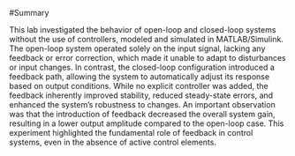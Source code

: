 #Summary

This lab investigated the behavior of open-loop and closed-loop systems without the use of controllers, modeled and simulated in MATLAB/Simulink. The open-loop system operated solely on the input signal, lacking any feedback or error correction, which made it unable to adapt to disturbances or input changes. In contrast, the closed-loop configuration introduced a feedback path, allowing the system to automatically adjust its response based on output conditions. While no explicit controller was added, the feedback inherently improved stability, reduced steady-state errors, and enhanced the system’s robustness to changes. An important observation was that the introduction of feedback decreased the overall system gain, resulting in a lower output amplitude compared to the open-loop case. This experiment highlighted the fundamental role of feedback in control systems, even in the absence of active control elements.
